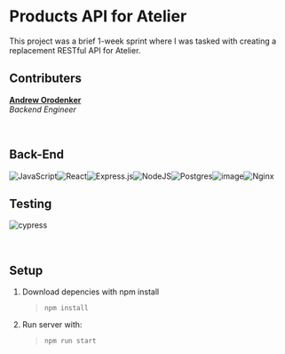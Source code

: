 # Products API for Atelier

This project was a brief 1-week sprint where I was tasked with creating a replacement RESTful API for Atelier.


## Contributers
**[Andrew Orodenker](https://github.com/aorodenker)**\
*Backend Engineer*

<br/>

## Back-End
![JavaScript](https://img.shields.io/badge/javascript-%23323330.svg?style=for-the-badge&logo=javascript&logoColor=%23F7DF1E)![React](https://img.shields.io/badge/react-%2320232a.svg?style=for-the-badge&logo=react&logoColor=%2361DAFB)![Express.js](https://img.shields.io/badge/express.js-%23404d59.svg?style=for-the-badge&logo=express&logoColor=%2361DAFB)![NodeJS](https://img.shields.io/badge/node.js-6DA55F?style=for-the-badge&logo=node.js&logoColor=white)![Postgres](https://img.shields.io/badge/postgres-%23316192.svg?style=for-the-badge&logo=postgresql&logoColor=white)![image](https://img.shields.io/badge/Amazon_AWS-FF9900?style=for-the-badge&logo=amazonaws&logoColor=white)![Nginx](https://img.shields.io/badge/nginx-%23009639.svg?style=for-the-badge&logo=nginx&logoColor=white)

## Testing
![cypress](https://img.shields.io/badge/-cypress-%23E5E5E5?style=for-the-badge&logo=cypress&logoColor=058a5e)

<br/>

## Setup

1. Download depencies with npm install
   > `npm install`

2. Run server with:

   > `npm run start`
